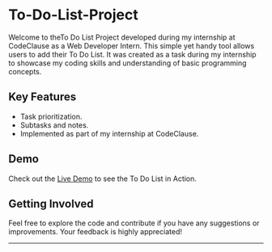 # To-Do-List-Project
Welcome to theTo Do List Project developed during my internship at CodeClause as a Web Developer Intern. This simple yet handy tool allows users to add their To Do List. It was created as a task during my internship to showcase my coding skills and understanding of basic programming concepts.

## Key Features

- Task prioritization.
- Subtasks and notes.
- Implemented as part of my internship at CodeClause.

## Demo

Check out the [Live Demo](https://shantanugopale.github.io/To-Do-List-Project/) to see the To Do List in Action.

## Getting Involved

Feel free to explore the code and contribute if you have any suggestions or improvements. Your feedback is highly appreciated!

---
